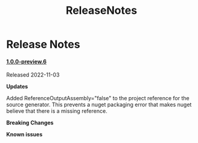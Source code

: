 ﻿---
uid: A.ReleaseNotes
title: ReleaseNotes
---
# Release Notes

#### [1.0.0-preview.6](https://github.com/Material-Blazor/HttpSecurity.AspNet/tree/1.0.0-preview.6)

Released 2022-11-03

**Updates**

Added ReferenceOutputAssembly="false" to the project reference for the source generator. This prevents a nuget packaging error that makes nuget believe that there is a missing reference.

**Breaking Changes**

**Known issues**

<br />
